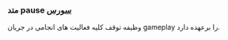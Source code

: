 <h3>
متد pause
<a class="ext-link" href="classes_Tetris_Gameplay.js.html#line80" target="_blank">سورس</a>
</h3>
وظیفه توقف کلیه فعالیت های انجامی در جریان gameplay را برعهده دارد.
